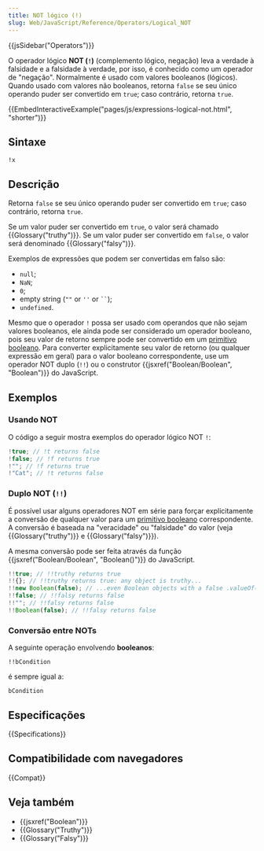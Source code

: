 ```yaml
---
title: NOT lógico (!)
slug: Web/JavaScript/Reference/Operators/Logical_NOT
---
```


{{jsSidebar("Operators")}}

O operador lógico **NOT (`!`)** (complemento lógico, negação) leva a verdade à falsidade e a falsidade à verdade, por isso, é conhecido como um operador de "negação". Normalmente é usado com valores booleanos (lógicos). Quando usado com valores não booleanos, retorna `false` se seu único operando puder ser convertido em `true`; caso contrário, retorna `true`.

{{EmbedInteractiveExample("pages/js/expressions-logical-not.html", "shorter")}}

## Sintaxe

```js-nolint
!x
```

## Descrição

Retorna `false` se seu único operando puder ser convertido em `true`; caso contrário, retorna `true`.

Se um valor puder ser convertido em `true`, o valor será chamado
{{Glossary("truthy")}}. Se um valor puder ser convertido em `false`, o valor será denominado {{Glossary("falsy")}}.

Exemplos de expressões que podem ser convertidas em falso são:

- `null`;
- `NaN`;
- `0`;
- empty string (`""` or `''` or ` `` `);
- `undefined`.

Mesmo que o operador `!` possa ser usado com operandos que não sejam valores booleanos, ele ainda pode ser considerado um operador booleano, pois seu valor de retorno sempre pode ser convertido em um [primitivo booleano](/pt-BR/docs/Web/JavaScript/Data_structures#boolean_type). Para converter explicitamente seu valor de retorno (ou qualquer expressão em geral) para o valor booleano correspondente, use um operador NOT duplo (`!!`) ou o construtor {{jsxref("Boolean/Boolean", "Boolean")}} do JavaScript.

## Exemplos

### Usando NOT

O código a seguir mostra exemplos do operador lógico NOT `!`:

```js
!true; // !t returns false
!false; // !f returns true
!""; // !f returns true
!"Cat"; // !t returns false
```

### Duplo NOT (`!!`)

É possível usar alguns operadores NOT em série para forçar explicitamente a conversão de qualquer valor para um [primitivo booleano](/pt-BR/docs/Web/JavaScript/Data_structures#boolean_type) correspondente.
A conversão é baseada na "veracidade" ou "falsidade" do valor (veja
{{Glossary("truthy")}} e {{Glossary("falsy")}}).

A mesma conversão pode ser feita através da função {{jsxref("Boolean/Boolean", "Boolean()")}} do JavaScript.

```js
!!true; // !!truthy returns true
!!{}; // !!truthy returns true: any object is truthy...
!!new Boolean(false); // ...even Boolean objects with a false .valueOf()!
!!false; // !!falsy returns false
!!""; // !!falsy returns false
!!Boolean(false); // !!falsy returns false
```

### Conversão entre NOTs

A seguinte operação envolvendo **booleanos**:

```js-nolint
!!bCondition
```

é sempre igual a:

```js-nolint
bCondition
```

## Especificações

{{Specifications}}

## Compatibilidade com navegadores

{{Compat}}

## Veja também

- {{jsxref("Boolean")}}
- {{Glossary("Truthy")}}
- {{Glossary("Falsy")}}